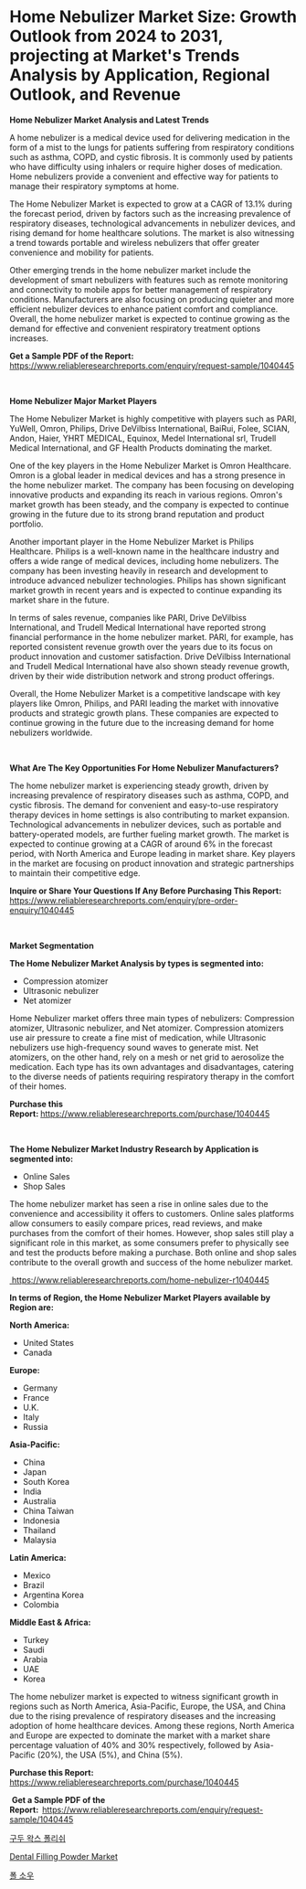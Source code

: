 <p><h1>Home Nebulizer Market Size: Growth Outlook from 2024 to 2031, projecting at Market's Trends Analysis by Application, Regional Outlook, and Revenue</h1></p><p><strong>Home Nebulizer Market Analysis and Latest Trends</strong></p>
<p><p>A home nebulizer is a medical device used for delivering medication in the form of a mist to the lungs for patients suffering from respiratory conditions such as asthma, COPD, and cystic fibrosis. It is commonly used by patients who have difficulty using inhalers or require higher doses of medication. Home nebulizers provide a convenient and effective way for patients to manage their respiratory symptoms at home.</p><p>The Home Nebulizer Market is expected to grow at a CAGR of 13.1% during the forecast period, driven by factors such as the increasing prevalence of respiratory diseases, technological advancements in nebulizer devices, and rising demand for home healthcare solutions. The market is also witnessing a trend towards portable and wireless nebulizers that offer greater convenience and mobility for patients.</p><p>Other emerging trends in the home nebulizer market include the development of smart nebulizers with features such as remote monitoring and connectivity to mobile apps for better management of respiratory conditions. Manufacturers are also focusing on producing quieter and more efficient nebulizer devices to enhance patient comfort and compliance. Overall, the home nebulizer market is expected to continue growing as the demand for effective and convenient respiratory treatment options increases.</p></p>
<p><strong>Get a Sample PDF of the Report:&nbsp;</strong> <a href="https://www.reliableresearchreports.com/enquiry/request-sample/1040445">https://www.reliableresearchreports.com/enquiry/request-sample/1040445</a></p>
<p>&nbsp;</p>
<p><strong>Home Nebulizer Major Market Players</strong></p>
<p><p>The Home Nebulizer Market is highly competitive with players such as PARI, YuWell, Omron, Philips, Drive DeVilbiss International, BaiRui, Folee, SCIAN, Andon, Haier, YHRT MEDICAL, Equinox, Medel International srl, Trudell Medical International, and GF Health Products dominating the market.</p><p>One of the key players in the Home Nebulizer Market is Omron Healthcare. Omron is a global leader in medical devices and has a strong presence in the home nebulizer market. The company has been focusing on developing innovative products and expanding its reach in various regions. Omron's market growth has been steady, and the company is expected to continue growing in the future due to its strong brand reputation and product portfolio.</p><p>Another important player in the Home Nebulizer Market is Philips Healthcare. Philips is a well-known name in the healthcare industry and offers a wide range of medical devices, including home nebulizers. The company has been investing heavily in research and development to introduce advanced nebulizer technologies. Philips has shown significant market growth in recent years and is expected to continue expanding its market share in the future.</p><p>In terms of sales revenue, companies like PARI, Drive DeVilbiss International, and Trudell Medical International have reported strong financial performance in the home nebulizer market. PARI, for example, has reported consistent revenue growth over the years due to its focus on product innovation and customer satisfaction. Drive DeVilbiss International and Trudell Medical International have also shown steady revenue growth, driven by their wide distribution network and strong product offerings. </p><p>Overall, the Home Nebulizer Market is a competitive landscape with key players like Omron, Philips, and PARI leading the market with innovative products and strategic growth plans. These companies are expected to continue growing in the future due to the increasing demand for home nebulizers worldwide.</p></p>
<p>&nbsp;</p>
<p><strong>What Are The Key Opportunities For Home Nebulizer Manufacturers?</strong></p>
<p><p>The home nebulizer market is experiencing steady growth, driven by increasing prevalence of respiratory diseases such as asthma, COPD, and cystic fibrosis. The demand for convenient and easy-to-use respiratory therapy devices in home settings is also contributing to market expansion. Technological advancements in nebulizer devices, such as portable and battery-operated models, are further fueling market growth. The market is expected to continue growing at a CAGR of around 6% in the forecast period, with North America and Europe leading in market share. Key players in the market are focusing on product innovation and strategic partnerships to maintain their competitive edge.</p></p>
<p><strong>Inquire or Share Your Questions If Any Before Purchasing This Report:</strong> <a href="https://www.reliableresearchreports.com/enquiry/pre-order-enquiry/1040445">https://www.reliableresearchreports.com/enquiry/pre-order-enquiry/1040445</a></p>
<p>&nbsp;</p>
<p><strong>Market Segmentation</strong></p>
<p><strong>The Home Nebulizer Market Analysis by types is segmented into:</strong></p>
<p><ul><li>Compression atomizer</li><li>Ultrasonic nebulizer</li><li>Net atomizer</li></ul></p>
<p><p>Home Nebulizer market offers three main types of nebulizers: Compression atomizer, Ultrasonic nebulizer, and Net atomizer. Compression atomizers use air pressure to create a fine mist of medication, while Ultrasonic nebulizers use high-frequency sound waves to generate mist. Net atomizers, on the other hand, rely on a mesh or net grid to aerosolize the medication. Each type has its own advantages and disadvantages, catering to the diverse needs of patients requiring respiratory therapy in the comfort of their homes.</p></p>
<p><strong>Purchase this Report:&nbsp;</strong><a href="https://www.reliableresearchreports.com/purchase/1040445">https://www.reliableresearchreports.com/purchase/1040445</a></p>
<p>&nbsp;</p>
<p><strong>The Home Nebulizer Market Industry Research by Application is segmented into:</strong></p>
<p><ul><li>Online Sales</li><li>Shop Sales</li></ul></p>
<p><p>The home nebulizer market has seen a rise in online sales due to the convenience and accessibility it offers to customers. Online sales platforms allow consumers to easily compare prices, read reviews, and make purchases from the comfort of their homes. However, shop sales still play a significant role in this market, as some consumers prefer to physically see and test the products before making a purchase. Both online and shop sales contribute to the overall growth and success of the home nebulizer market.</p></p>
<p><a href="https://www.reliableresearchreports.com/home-nebulizer-r1040445">&nbsp;https://www.reliableresearchreports.com/home-nebulizer-r1040445</a></p>
<p><strong>In terms of Region, the Home Nebulizer Market Players available by Region are:</strong></p>
<p>
    <p> <strong> North America: </strong>
        <ul>
            <li>United States</li>
            <li>Canada</li>
        </ul>
        </p> 
    <p> <strong> Europe: </strong>
        <ul>
            <li>Germany</li>
            <li>France</li>
            <li>U.K.</li>
            <li>Italy</li>
            <li>Russia</li>
        </ul>
        </p> 
    <p> <strong> Asia-Pacific: </strong>
        <ul>
            <li>China</li>
            <li>Japan</li>
            <li>South Korea</li>
            <li>India</li>
            <li>Australia</li>
            <li>China Taiwan</li>
            <li>Indonesia</li>
            <li>Thailand</li>
            <li>Malaysia</li>
        </ul>
        </p> 
    <p> <strong> Latin America: </strong>
        <ul>
            <li>Mexico</li>
            <li>Brazil</li>
            <li>Argentina Korea</li>
            <li>Colombia</li>
        </ul>
        </p> 
    <p> <strong> Middle East & Africa: </strong>
        <ul>
            <li>Turkey</li>
            <li>Saudi</li>
            <li>Arabia</li>
            <li>UAE</li>
            <li>Korea</li>
        </ul>
    </p>
    </p>
<p><p>The home nebulizer market is expected to witness significant growth in regions such as North America, Asia-Pacific, Europe, the USA, and China due to the rising prevalence of respiratory diseases and the increasing adoption of home healthcare devices. Among these regions, North America and Europe are expected to dominate the market with a market share percentage valuation of 40% and 30% respectively, followed by Asia-Pacific (20%), the USA (5%), and China (5%).</p></p>
<p><strong>Purchase this Report: </strong><a href="https://www.reliableresearchreports.com/purchase/1040445">https://www.reliableresearchreports.com/purchase/1040445</a></p>
<p>&nbsp;<strong>Get a Sample PDF of the Report:&nbsp;&nbsp;</strong><a href="https://www.reliableresearchreports.com/enquiry/request-sample/1040445">https://www.reliableresearchreports.com/enquiry/request-sample/1040445</a></p>
<p><strong></strong></p>
<p><p><a href="https://medium.com/@lolitanader1/%EC%8B%A0%EB%B0%9C-%EC%99%81%EC%8A%A4-%ED%8F%B4%EB%A6%AC%EC%8B%9C-%EC%8B%9C%EC%9E%A5-%EC%B8%A1%EC%A0%95%EC%B9%98-%ED%95%B4%EB%8F%85-%EC%8B%9C%EC%9E%A5-%EC%A0%90%EC%9C%A0%EC%9C%A8-%ED%8A%B8%EB%A0%8C%EB%93%9C-%EB%B0%8F-%EC%84%B1%EC%9E%A5-%ED%8C%A8%ED%84%B4-9731fd203254">구두 왁스 폴리쉬</a></p><p><a href="https://github.com/LeilaniWyman2021/Market-Research-Report-List-1/blob/main/dental-filling-powder-market.md">Dental Filling Powder Market</a></p><p><a href="https://medium.com/@johnjames655/%ED%8F%B4-%EC%86%8C%EC%9A%B0-%EC%8B%9C%EC%9E%A5-%EA%B2%BD%EC%9F%81-%EB%B6%84%EC%84%9D-%EC%8B%9C%EC%9E%A5-%EB%8F%99%ED%96%A5-%EB%B0%8F-2031%EB%85%84%EA%B9%8C%EC%A7%80%EC%9D%98-%EC%98%88%EC%B8%A1-feb78154b4cc">폴 소우</a></p></p>